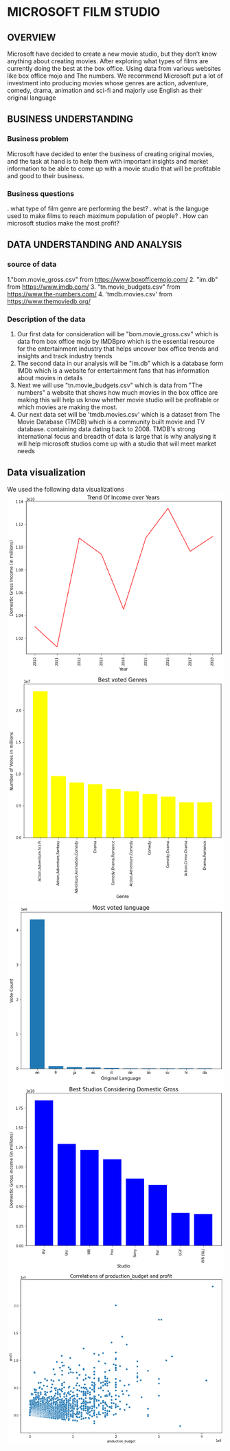 # MICROSOFT FILM STUDIO 


## OVERVIEW
Microsoft have decided to create a new movie studio, but they don’t know anything about creating movies. After exploring what types of films are currently doing the best at the box office. 
Using data from various websites like box office mojo and The numbers.
We recommend Microsoft put a lot of investment into producing movies whose genres are action, adventure, comedy, drama, animation and sci-fi and majorly use English as their original language


## BUSINESS UNDERSTANDING

### Business problem
Microsoft have decided to enter the business of creating original movies, and the task at hand is to help them with important insights and market information to be able to come up with a movie studio that will be profitable and good to their business.

### Business questions
. what type of film genre are performing the best?
. what is the languge used to make films to reach maximum population of people?
. How can microsoft studios make the most profit?


## DATA UNDERSTANDING AND ANALYSIS

### source of data
1."bom.movie_gross.csv" from https://www.boxofficemojo.com/ 
2. "im.db" from https://www.imdb.com/
3. "tn.movie_budgets.csv" from https://www.the-numbers.com/
4. 'tmdb.movies.csv' from https://www.themoviedb.org/

### Description of the data 
1. Our first data for consideration will be "bom.movie_gross.csv" which is data from box office mojo by IMDBpro which is the essential resource for the entertainment industry that helps uncover box office trends and insights and track industry trends
2. The second data in our analysis will be "im.db" which is a database form IMDb which is a website for entertainment fans that has information about movies in details
3. Next we will use "tn.movie_budgets.csv" which is data from "The numbers" a website that shows how much movies in the box office are making this will help us know whether movie studio will be profitable or which movies are making the most.
4. Our next data set will be 'tmdb.movies.csv' which is a dataset from The Movie Database (TMDB) which is a community built movie and TV database. containing data dating back to 2008. TMDB's strong international focus and breadth of data is large that is why analysing it will help microsoft studios come up with a studio that will meet market needs

## Data visualization
We used the following data visualizations
![trend_yearly](images/trend_yearly.png)
![best_genres](images/best_genres.png)
![best_language](images/best_language.png)
![best_selling_studio](images/best_selling_studio.png)
![corr_profit](images/corr_profit.png)
